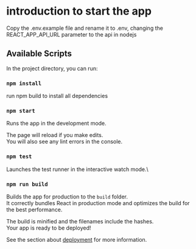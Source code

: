 # introduction to start the app

Copy the .env.example file and rename it to .env, changing the REACT_APP_API_URL parameter to the api in nodejs

## Available Scripts

In the project directory, you can run:
### `npm install`

run npm build to install all dependencies

### `npm start`

Runs the app in the development mode.

The page will reload if you make edits.\
You will also see any lint errors in the console.

### `npm test`

Launches the test runner in the interactive watch mode.\

### `npm run build`

Builds the app for production to the `build` folder.\
It correctly bundles React in production mode and optimizes the build for the best performance.

The build is minified and the filenames include the hashes.\
Your app is ready to be deployed!

See the section about [deployment](https://facebook.github.io/create-react-app/docs/deployment) for more information.
